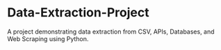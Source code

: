 # Data-Extraction-Project
A project demonstrating data extraction from CSV, APIs, Databases, and Web Scraping using Python.
